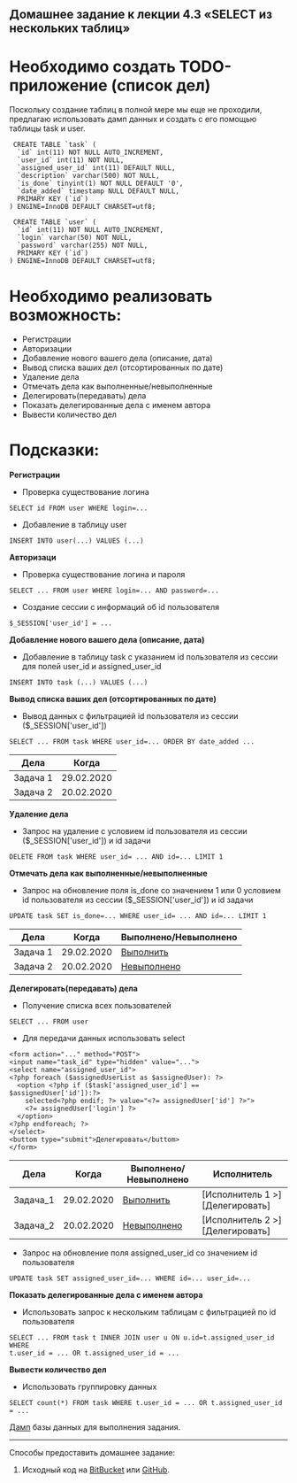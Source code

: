 ## Домашнее задание к лекции 4.3 «SELECT из нескольких таблиц»

# Необходимо создать TODO-приложение (список дел)

Поскольку создание таблиц в полной мере мы еще не проходили, предлагаю использовать дамп данных и создать с его помощью таблицы task и user.
```
 CREATE TABLE `task` (
  `id` int(11) NOT NULL AUTO_INCREMENT,
  `user_id` int(11) NOT NULL,
  `assigned_user_id` int(11) DEFAULT NULL,
  `description` varchar(500) NOT NULL,
  `is_done` tinyint(1) NOT NULL DEFAULT '0',
  `date_added` timestamp NULL DEFAULT NULL,
  PRIMARY KEY (`id`)
) ENGINE=InnoDB DEFAULT CHARSET=utf8;

 CREATE TABLE `user` (
  `id` int(11) NOT NULL AUTO_INCREMENT,
  `login` varchar(50) NOT NULL,
  `password` varchar(255) NOT NULL,
  PRIMARY KEY (`id`)
) ENGINE=InnoDB DEFAULT CHARSET=utf8;

```

# Необходимо реализовать возможность: 
* Регистрации
* Авторизации
* Добавление нового вашего дела (описание, дата)
* Вывод списка ваших дел (отсортированных по дате)
* Удаление дела
* Отмечать дела как выполненные/невыполненные
* Делегировать(передавать) дела
* Показать делегированные дела с именем автора
* Вывести количество дел

# Подсказки: 

**Регистрации**
* Проверка существование логина 
```
SELECT id FROM user WHERE login=...
```
* Добавление в таблицу user 
```
INSERT INTO user(...) VALUES (...)
```

**Авторизаци**
* Проверка существование логина и пароля 
```
SELECT ... FROM user WHERE login=... AND password=...
```
* Создание сессии с информаций об id пользователя
```
$_SESSION['user_id'] = ...
```

**Добавление нового вашего дела (описание, дата)**
* Добавление в таблицу task с указанием id пользователя из сессии для полей user_id и assigned_user_id 
``` 
INSERT INTO task (...) VALUES (...)
```

**Вывод списка ваших дел (отсортированных по дате)**

* Вывод данных с фильтрацией id пользователя из сессии ($_SESSION['user_id']) 
```
SELECT ... FROM task WHERE user_id=... ORDER BY date_added ...
```

| Дела | Когда |
| -------- | -------- |
| Задача 1     | 29.02.2020 |
| Задача 2     | 20.02.2020 |


**Удаление дела**

* Запрос на удаление с условием id пользователя из сессии ($_SESSION['user_id']) и id задачи 
```
DELETE FROM task WHERE user_id= ... AND id=... LIMIT 1
```


**Отмечать дела как выполненные/невыполненные**

* Запрос на обновление поля is_done со значением 1 или 0  условием id пользователя из сессии ($_SESSION['user_id']) и id задачи 
```
UPDATE task SET is_done=... WHERE user_id= ... AND id=... LIMIT 1
```

| Дела | Когда | Выполнено/Невыполнено |
| -------- | -------- | -------- |
| Задача 1     | 29.02.2020 | [Выполнить](?id=1&done=1)
| Задача 2     | 20.02.2020 | [Невыполнено](?id=2&done=2)

**Делегировать(передавать) дела**

* Получение списка всех пользователей 
```
SELECT ... FROM user
```
* Для передачи данных использовать select
```
<form action="..." method="POST">
<input name="task_id" type="hidden" value="..."> 
<select name="assigned_user_id">
<?php foreach ($assignedUserList as $assignedUser): ?>
  <option <?php if ($task['assigned_user_id'] == $assignedUser['id']):?>
    selected<?php endif; ?> value="<?= assignedUser['id'] ?>">
    <?= assignedUser['login'] ?>
  </option>
<?php endforeach; ?>
</select>
<buttom type="submit">Делегировать</buttom>
</form>
```

| Дела | Когда | Выполнено/Невыполнено | Исполнитель |
| -------- | -------- | -------- | -------- |
| Задача_1 | 29.02.2020 | [Выполнить](?id=1&done=1) | [Исполнитель 1 >] [Делегировать] |
| Задача_2     | 20.02.2020 | [Невыполнено](?id=2&done=2) | [Исполнитель 2 >] [Делегировать] |

* Запрос на обновление поля assigned_user_id со значением id пользователя
```
UPDATE task SET assigned_user_id=... WHERE id=... user_id=...
```


**Показать делегированные дела с именем автора**
* Использовать запрос к нескольким таблицам c фильтрацией по id пользователя
```
SELECT ... FROM task t INNER JOIN user u ON u.id=t.assigned_user_id WHERE
t.user_id = ... OR t.assigned_user_id = ...
```

**Вывести количество дел**

* Использовать группировку данных 
```
SELECT count(*) FROM task WHERE t.user_id = ... OR t.assigned_user_id = ...
```



[Дамп](resourses/) базы данных для выполнения задания.

---
Способы предоставить домашнее задание:
1. Исходный код на [BitBucket](https://bitbucket.org/) или [GitHub](https://github.com/).
